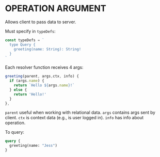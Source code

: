 # OPERATION ARGUMENT

Allows client to pass data to server.

Must specify in `typeDefs`:

```javascript
const typeDefs = `
  type Query {
    greeting(name: String): String!
  }
`
```

Each resolver function receives 4 args:

```javascript
greeting(parent, args,ctx, info) {
  if (args.name) {
    return `Hello ${args.name}!`
  } else {
    return 'Hello!'
  }
},
```

`parent` useful when working with relational data. `args` contains args sent by client. `ctx` is context data (e.g., is user logged in). `info` has info about operation.

To query:

```graphql
query {
  greeting(name: "Jess")
}
```
